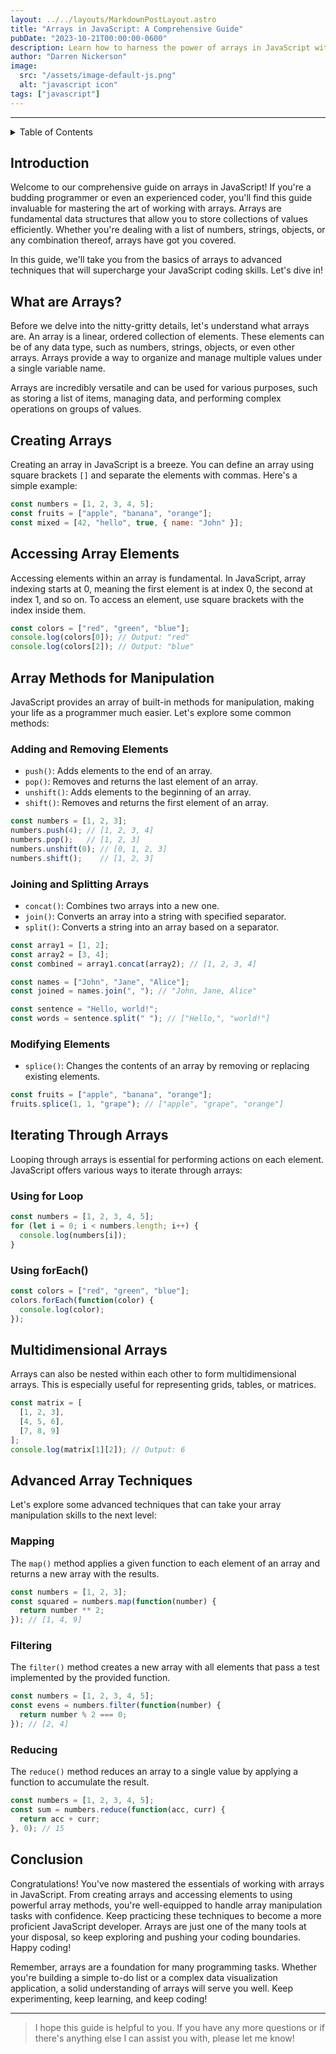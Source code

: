 ```yaml
---
layout: ../../layouts/MarkdownPostLayout.astro
title: "Arrays in JavaScript: A Comprehensive Guide"
pubDate: "2023-10-21T00:00:00-0600"
description: Learn how to harness the power of arrays in JavaScript with this comprehensive guide. Discover array manipulation, iteration, and advanced techniques to supercharge your coding skills"
author: "Darren Nickerson"
image:
  src: "/assets/image-default-js.png"
  alt: "javascript icon"
tags: ["javascript"]
---
```


---
<details>

  <summary>Table of Contents</summary>

  1. [Introduction](#introduction)
  2. [What are Arrays?](#what-are-arrays)
  3. [Creating Arrays](#creating-arrays)
  4. [Accessing Array Elements](#accessing-array-elements)
  5. [Array Methods for Manipulation](#array-methods-for-manipulation)
  6. [Iterating Through Arrays](#iterating-through-arrays)
  7. [Multidimensional Arrays](#multidimensional-arrays)
  8. [Advanced Array Techniques](#advanced-array-techniques)
  9. [Conclusion](#conclusion)

</details>

## Introduction

Welcome to our comprehensive guide on arrays in JavaScript! If you're a budding programmer or even an experienced coder, you'll find this guide invaluable for mastering the art of working with arrays. Arrays are fundamental data structures that allow you to store collections of values efficiently. Whether you're dealing with a list of numbers, strings, objects, or any combination thereof, arrays have got you covered.

In this guide, we'll take you from the basics of arrays to advanced techniques that will supercharge your JavaScript coding skills. Let's dive in!

## What are Arrays?

Before we delve into the nitty-gritty details, let's understand what arrays are. An array is a linear, ordered collection of elements. These elements can be of any data type, such as numbers, strings, objects, or even other arrays. Arrays provide a way to organize and manage multiple values under a single variable name.

Arrays are incredibly versatile and can be used for various purposes, such as storing a list of items, managing data, and performing complex operations on groups of values.

## Creating Arrays

Creating an array in JavaScript is a breeze. You can define an array using square brackets `[]` and separate the elements with commas. Here's a simple example:

```javascript
const numbers = [1, 2, 3, 4, 5];
const fruits = ["apple", "banana", "orange"];
const mixed = [42, "hello", true, { name: "John" }];
```

## Accessing Array Elements

Accessing elements within an array is fundamental. In JavaScript, array indexing starts at 0, meaning the first element is at index 0, the second at index 1, and so on. To access an element, use square brackets with the index inside them.

```javascript
const colors = ["red", "green", "blue"];
console.log(colors[0]); // Output: "red"
console.log(colors[2]); // Output: "blue"
```

## Array Methods for Manipulation

JavaScript provides an array of built-in methods for manipulation, making your life as a programmer much easier. Let's explore some common methods:

### Adding and Removing Elements

- `push()`: Adds elements to the end of an array.
- `pop()`: Removes and returns the last element of an array.
- `unshift()`: Adds elements to the beginning of an array.
- `shift()`: Removes and returns the first element of an array.

```javascript
const numbers = [1, 2, 3];
numbers.push(4); // [1, 2, 3, 4]
numbers.pop();   // [1, 2, 3]
numbers.unshift(0); // [0, 1, 2, 3]
numbers.shift();    // [1, 2, 3]
```

### Joining and Splitting Arrays

- `concat()`: Combines two arrays into a new one.
- `join()`: Converts an array into a string with specified separator.
- `split()`: Converts a string into an array based on a separator.

```javascript
const array1 = [1, 2];
const array2 = [3, 4];
const combined = array1.concat(array2); // [1, 2, 3, 4]

const names = ["John", "Jane", "Alice"];
const joined = names.join(", "); // "John, Jane, Alice"

const sentence = "Hello, world!";
const words = sentence.split(" "); // ["Hello,", "world!"]
```

### Modifying Elements

- `splice()`: Changes the contents of an array by removing or replacing existing elements.

```javascript
const fruits = ["apple", "banana", "orange"];
fruits.splice(1, 1, "grape"); // ["apple", "grape", "orange"]
```

## Iterating Through Arrays

Looping through arrays is essential for performing actions on each element. JavaScript offers various ways to iterate through arrays:

### Using for Loop

```javascript
const numbers = [1, 2, 3, 4, 5];
for (let i = 0; i < numbers.length; i++) {
  console.log(numbers[i]);
}
```

### Using forEach()

```javascript
const colors = ["red", "green", "blue"];
colors.forEach(function(color) {
  console.log(color);
});
```

## Multidimensional Arrays

Arrays can also be nested within each other to form multidimensional arrays. This is especially useful for representing grids, tables, or matrices.

```javascript
const matrix = [
  [1, 2, 3],
  [4, 5, 6],
  [7, 8, 9]
];
console.log(matrix[1][2]); // Output: 6
```

## Advanced Array Techniques

Let's explore some advanced techniques that can take your array manipulation skills to the next level:

### Mapping

The `map()` method applies a given function to each element of an array and returns a new array with the results.

```javascript
const numbers = [1, 2, 3];
const squared = numbers.map(function(number) {
  return number ** 2;
}); // [1, 4, 9]
```

### Filtering

The `filter()` method creates a new array with all elements that pass a test implemented by the provided function.

```javascript
const numbers = [1, 2, 3, 4, 5];
const evens = numbers.filter(function(number) {
  return number % 2 === 0;
}); // [2, 4]
```

### Reducing

The `reduce()` method reduces an array to a single value by applying a function to accumulate the result.

```javascript
const numbers = [1, 2, 3, 4, 5];
const sum = numbers.reduce(function(acc, curr) {
  return acc + curr;
}, 0); // 15
```

## Conclusion

Congratulations! You've now mastered the essentials of working with arrays in JavaScript. From creating arrays and accessing elements to using powerful array methods, you're well-equipped to handle array manipulation tasks with confidence. Keep practicing these techniques to become a more proficient JavaScript developer. Arrays are just one of the many tools at your disposal, so keep exploring and pushing your coding boundaries. Happy coding!

Remember, arrays are a foundation for many programming tasks. Whether you're building a simple to-do list or a complex data visualization application, a solid understanding of arrays will serve you well. Keep experimenting, keep learning, and keep coding!

---
> I hope this guide is helpful to you. If you have any more questions or if there's anything else I can assist you with, please let me know!
